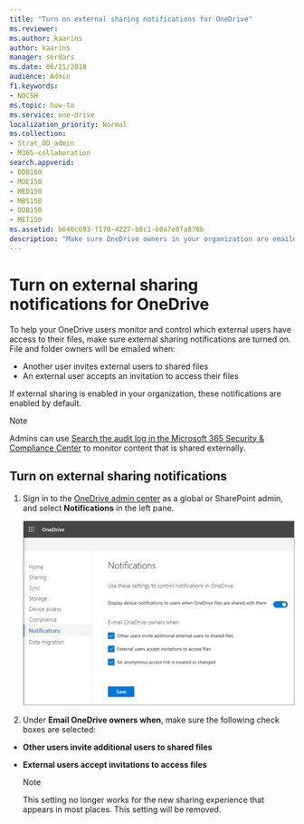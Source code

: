 ```yaml
---
title: "Turn on external sharing notifications for OneDrive"
ms.reviewer: 
ms.author: kaarins
author: kaarins
manager: serdars
ms.date: 06/21/2018
audience: Admin
f1.keywords:
- NOCSH
ms.topic: how-to
ms.service: one-drive
localization_priority: Normal
ms.collection: 
- Strat_OD_admin
- M365-collaboration
search.appverid:
- ODB160
- MOE150
- MED150
- MBS150
- ODB150
- MET150
ms.assetid: b640c693-f170-4227-b8c1-b0a7e0fa876b
description: "Make sure OneDrive owners in your organization are emailed when their files and folders are shared externally."
---
```


# Turn on external sharing notifications for OneDrive

To help your OneDrive users monitor and control which external users have access to their files, make sure external sharing notifications are turned on. File and folder owners will be emailed when:
  
- Another user invites external users to shared files
- An external user accepts an invitation to access their files

If external sharing is enabled in your organization, these notifications are enabled by default.
  
> [!NOTE]
> Admins can use [Search the audit log in the Microsoft 365 Security &amp; Compliance Center](/office365/securitycompliance/search-the-audit-log-in-security-and-compliance) to monitor content that is shared externally.
  
## Turn on external sharing notifications

1. Sign in to the [OneDrive admin center](https://admin.onedrive.com) as a global or SharePoint admin, and select **Notifications** in the left pane. 
    
    ![The Notifications page of the OneDrive admin center](media/1ac4d2c3-e8b8-45f1-a638-a4c7e72d3a1d.png)
  
2. Under **Email OneDrive owners when**, make sure the following check boxes are selected: 
    
  - **Other users invite additional users to shared files**
    
  - **External users accept invitations to access files**
    
    > [!NOTE]
    > This setting no longer works for the new sharing experience that appears in most places. This setting will be removed. 
  


